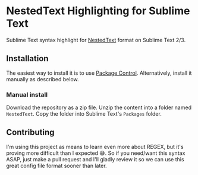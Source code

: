 # NestedText Highlighting for Sublime Text

Sublime Text syntax highlight for [NestedText](https://github.com/KenKundert/nestedtext) format on Sublime Text 2/3.

## Installation
The easiest way to install it is to use [Package Control](https://packagecontrol.io/). Alternatively, install it manually as described below.

### Manual install
Download the repository as a zip file. Unzip the content into a folder named `NestedText`. Copy the folder into Sublime Text's `Packages` folder.

## Contributing
I'm using this project as means to learn even more about REGEX, but it's proving more difficult than I expected :sweat_smile:. So if you need/want this syntax ASAP, just make a pull request and I'll gladly review it so we can use this great config file format sooner than later.
